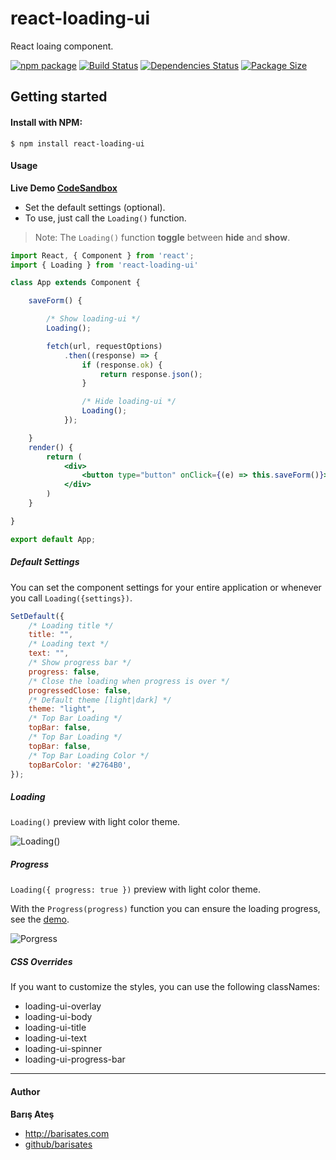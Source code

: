 # react-loading-ui
React loaing component.

[![npm package][npm-image]][npm-url] 
[![Build Status][travis-image]][travis-url] 
[![Dependencies Status][david-image]][david-url]
[![Package Size][bundlephobia-image]][bundlephobia-url]


## Getting started

#### Install with NPM:

```
$ npm install react-loading-ui
```

#### Usage

**Live Demo [CodeSandbox](https://codesandbox.io/s/react-loading-ui-khrt7 "CodeSandbox")**

- Set the default settings (optional).
- To use, just call the ````Loading()```` function.

> Note: The ````Loading()```` function **toggle** between **hide** and **show**.

```jsx
import React, { Component } from 'react';
import { Loading } from 'react-loading-ui'

class App extends Component {

    saveForm() {

        /* Show loading-ui */
        Loading();

        fetch(url, requestOptions)
            .then((response) => {
                if (response.ok) {
                    return response.json();
                }

                /* Hide loading-ui */
                Loading();
            });

    }
    render() {
        return (
            <div>
                <button type="button" onClick={(e) => this.saveForm()}>Save Form</button>
            </div>
        )
    }

}

export default App;
```

##### Default Settings
You can set the component settings for your entire application or whenever you call ````Loading({settings})````.

```jsx
SetDefault({
    /* Loading title */
    title: "",
    /* Loading text */
    text: "",
    /* Show progress bar */
    progress: false,
    /* Close the loading when progress is over */
    progressedClose: false,
    /* Default theme [light|dark] */
    theme: "light",
    /* Top Bar Loading */
    topBar: false,
    /* Top Bar Loading */
    topBar: false,
    /* Top Bar Loading Color */
    topBarColor: '#2764B0',
});
```
##### Loading

````Loading()```` preview with light color theme.

![Loading()](http://barisates.com/git/rlui/loading.jpg "Loading")

##### Progress
```Loading({ progress: true })``` preview with light color theme.

With the ```Progress(progress)``` function you can ensure the loading progress, see the [demo](https://codesandbox.io/s/react-loading-ui-khrt7 "demo").

![Porgress](http://barisates.com/git/rlui/progress.jpg "Porgress")

##### CSS Overrides

If you want to customize the styles, you can use the following classNames:
- loading-ui-overlay
- loading-ui-body
- loading-ui-title
- loading-ui-text
- loading-ui-spinner
- loading-ui-progress-bar

------------
#### Author

**Barış Ateş**
 - http://barisates.com
 - [github/barisates](https://github.com/barisates "github/barisates")
 
[npm-image]:https://img.shields.io/npm/v/react-loading-ui.svg
[npm-url]:https://www.npmjs.com/package/react-loading-ui
[travis-image]:https://travis-ci.org/barisates/react-loading-ui.svg?branch=master
[travis-url]:https://travis-ci.org/barisates/react-loading-ui
[david-image]:https://david-dm.org/barisates/react-loading-ui.svg
[david-url]:https://david-dm.org/barisates/react-loading-ui
[bundlephobia-image]:https://badgen.net/bundlephobia/minzip/react-loading-ui
[bundlephobia-url]:https://bundlephobia.com/result?p=react-loading-ui
